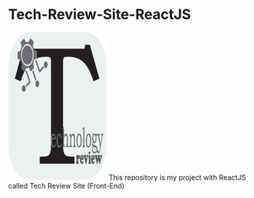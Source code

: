 # Tech-Review-Site-ReactJS
<img src='./client/public/images/black_white_logo.png' width='200' height='300' alt='logo'>
This repository is my project with ReactJS called Tech Review Site (Front-End)